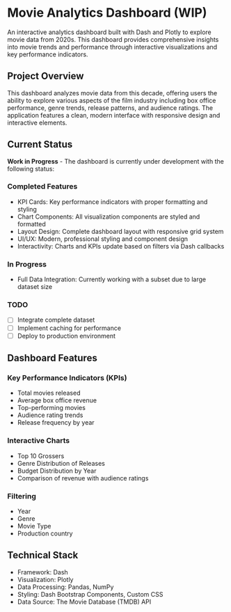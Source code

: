 # Movie Analytics Dashboard (WIP)

An interactive analytics dashboard built with Dash and Plotly to explore movie data from 2020s. This dashboard provides comprehensive insights into movie trends and performance through interactive visualizations and key performance indicators.

## Project Overview

This dashboard analyzes movie data from this decade, offering users the ability to explore various aspects of the film industry including box office performance, genre trends, release patterns, and audience ratings. The application features a clean, modern interface with responsive design and interactive elements.

## Current Status

**Work in Progress** - The dashboard is currently under development with the following status:

### Completed Features
- KPI Cards: Key performance indicators with proper formatting and styling
- Chart Components: All visualization components are styled and formatted
- Layout Design: Complete dashboard layout with responsive grid system
- UI/UX: Modern, professional styling and component design
- Interactivity: Charts and KPIs update based on filters via Dash callbacks

### In Progress
- Full Data Integration: Currently working with a subset due to large dataset size

### TODO
- [ ] Integrate complete dataset
- [ ] Implement caching for performance
- [ ] Deploy to production environment

## Dashboard Features

### Key Performance Indicators (KPIs)
- Total movies released
- Average box office revenue
- Top-performing movies
- Audience rating trends
- Release frequency by year

### Interactive Charts
- Top 10 Grossers
- Genre Distribution of Releases
- Budget Distribution by Year
- Comparison of revenue with audience ratings

### Filtering
- Year
- Genre
- Movie Type
- Production country

## Technical Stack

- Framework: Dash
- Visualization: Plotly
- Data Processing: Pandas, NumPy
- Styling: Dash Bootstrap Components, Custom CSS
- Data Source: The Movie Database (TMDB) API
